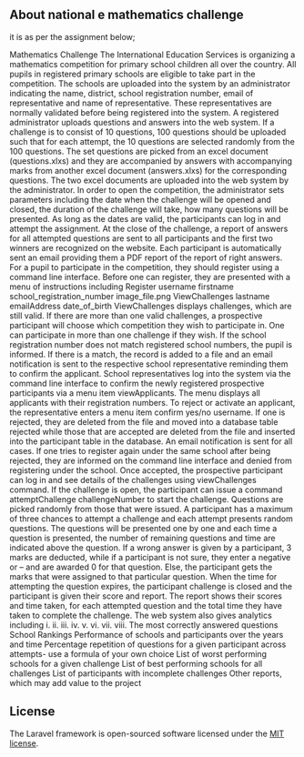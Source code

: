 ## About national e mathematics challenge

it is as per the assignment below;

Mathematics Challenge The International Education Services is organizing a mathematics competition for primary school children all over the country. All pupils in registered primary schools are eligible to take part in the competition. The schools are uploaded into the system by an administrator indicating the name, district, school registration number, email of representative and name of representative. These representatives are normally validated before being registered into the system. A registered administrator uploads questions and answers into the web system. If a challenge is to consist of 10 questions, 100 questions should be uploaded such that for each attempt, the 10 questions are selected randomly from the 100 questions.  The set questions are picked from an excel document (questions.xlxs) and they are accompanied by answers with accompanying marks from another excel document (answers.xlxs) for the corresponding questions.   The two excel documents are uploaded into the web system by the administrator. In order to open the competition, the administrator sets parameters including the date when the challenge will be opened and closed, the duration of the challenge will take, how many questions will be presented. As long as the dates are valid, the participants can log in and attempt the assignment. At the close of the challenge, a report of answers for all attempted questions are sent to all participants and the first two winners are recognized on the website. Each participant is automatically sent an email providing them a PDF report of the report of right answers.  For a pupil to participate in the competition, they should register using a command line interface. Before one can register, they are presented with a menu of instructions including  Register username firstname school_registration_number image_file.png ViewChallenges lastname emailAddress date_of_birth ViewChallenges displays challenges, which are still valid. If there are more than one valid challenges, a prospective participant will choose which competition they wish to participate in. One can participate in more than one challenge if they wish. If the school registration number does not match registered school numbers, the pupil is informed. If there is a match, the record is added to a file and an email notification is sent to the respective school representative reminding them to confirm the applicant.  School representatives log into the system via the command line interface to confirm the newly registered prospective participants via a menu item viewApplicants. The menu displays all applicants with their registration numbers. To reject or activate an applicant, the representative enters a menu item confirm yes/no username. If one is rejected, they are deleted from the file and moved into a database table rejected while those that are accepted are deleted from the file and inserted into the participant table in the database. An email notification is sent for all cases. If one tries to register again under the same school after being rejected, they are informed on the command line interface and denied from registering under the school.  Once accepted, the prospective participant can log in and see details of the challenges using viewChallenges command. If the challenge is open, the participant can issue a command attemptChallenge challengeNumber to start the challenge. Questions are picked randomly from those that were issued. A participant has a maximum of three chances to attempt a challenge and each attempt presents random questions. The questions will be presented one by one and each time a question is presented, the number of remaining questions and time are indicated above the question. If a wrong answer is given by a participant, 3 marks are deducted, while if a participant is not sure, they enter a negative or – and are awarded 0 for that question. Else, the participant gets the marks that were assigned to that particular question. When the time for attempting the question expires, the participant challenge is closed and the participant is given their score and report.  The report shows their scores and time taken, for each attempted question and the total time they have taken to complete the challenge.  The web system also gives analytics including i. ii. iii. iv. v. vi. vii. viii. The most correctly answered questions School Rankings Performance of schools and participants over the years and time Percentage repetition of questions for a given participant across attempts- use a formula of your own choice  List of worst performing schools for a given challenge  List of best performing schools for all challenges  List of participants with incomplete challenges  Other reports, which may add value to the project  


## License

The Laravel framework is open-sourced software licensed under the [MIT license](https://opensource.org/licenses/MIT).
